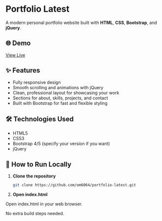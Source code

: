 # Portfolio Latest

A modern personal portfolio website built with **HTML**, **CSS**, **Bootstrap**, and **jQuery**.

## 🌐 Demo

[View Live](https://om6064.github.io/portfolio-latest/)

## ✨ Features

- Fully responsive design
- Smooth scrolling and animations with jQuery
- Clean, professional layout for showcasing your work
- Sections for about, skills, projects, and contact
- Built with Bootstrap for fast and flexible styling

## 🛠️ Technologies Used

- HTML5
- CSS3
- Bootstrap 4/5 (specify your version if you want)
- jQuery

## 🚀 How to Run Locally

1. **Clone the repository**
   ```bash
   git clone https://github.com/om6064/portfolio-latest.git


2. **Open index.html**

Open index.html in your web browser.

No extra build steps needed.